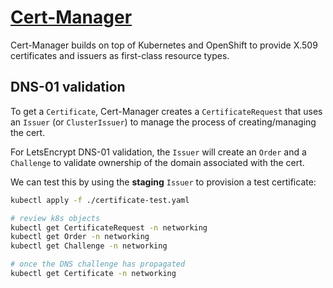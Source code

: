 # [Cert-Manager](https://cert-manager.io/)

Cert-Manager builds on top of Kubernetes and OpenShift to provide X.509 certificates and issuers as first-class resource types.

## DNS-01 validation

To get a `Certificate`, Cert-Manager creates a `CertificateRequest` that uses an `Issuer` (or `ClusterIssuer`) to
manage the process of creating/managing the cert.

For LetsEncrypt DNS-01 validation, the `Issuer` will create an `Order` and a `Challenge` to validate ownership
of the domain associated with the cert.

We can test this by using the **staging** `Issuer` to provision a test certificate:

```sh
kubectl apply -f ./certificate-test.yaml

# review k8s objects
kubectl get CertificateRequest -n networking
kubectl get Order -n networking
kubectl get Challenge -n networking

# once the DNS challenge has propagated
kubectl get Certificate -n networking
```
